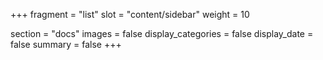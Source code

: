 +++
fragment = "list"
slot = "content/sidebar"
weight = 10

section = "docs"
images = false
display_categories = false
display_date = false
summary = false
+++
